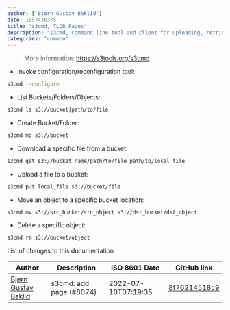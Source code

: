 ```yaml
---
author: ['Bjørn Gustav Baklid']
date: 1657430375
title: "s3cmd, TLDR Pages"
description: "s3cmd, Command line tool and client for uploading, retrieveing and managing data in S3 compatible object storage."
categories: "common"
---
```

> More information: <https://s3tools.org/s3cmd>.

- Invoke configuration/reconfiguration tool:

```bash
s3cmd --configure
```

- List Buckets/Folders/Objects:

```bash
s3cmd ls s3://bucket|path/to/file
```

- Create Bucket/Folder:

```bash
s3cmd mb s3://bucket
```

- Download a specific file from a bucket:

```bash
s3cmd get s3://bucket_name/path/to/file path/to/local_file
```

- Upload a file to a bucket:

```bash
s3cmd put local_file s3://bucket/file
```

- Move an object to a specific bucket location:

```bash
s3cmd mv s3://src_bucket/src_object s3://dst_bucket/dst_object
```

- Delete a specific object:

```bash
s3cmd rm s3://bucket/object
```
List of changes to this documentation


Author | Description | ISO 8601 Date | GitHub link
------|-----|-----|-----
[Bjørn Gustav Baklid](mailto:bg@dyret.net) | s3cmd: add page (#8074) | 2022-07-10T07:19:35 | [8f76214518c9](https://github.com/tldr-pages/tldr/commit/8f76214518c9b7de62bcbeab948c6d586b9c6c45)

